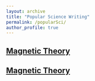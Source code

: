 ```yaml
---
layout: archive
title: "Popular Science Writing"
permalink: /popularSci/
author_profile: true
---
```


## [Magnetic Theory](https://richardkf.github.io/popularSci/faulkMagneticTheory.pdf)

## [Magnetic Theory](-/allDocs/faulkMagneticTheory.pdf)
